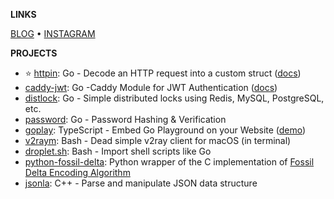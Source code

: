 **LINKS**

[BLOG](https://ggicci.me/about) • [INSTAGRAM](https://www.instagram.com/ggicci)

**PROJECTS**

- ⭐ [httpin](https://github.com/ggicci/httpin): Go - Decode an HTTP request into a custom struct ([docs](https://ggicci.github.io/httpin/))
- [caddy-jwt](https://github.com/ggicci/caddy-jwt): Go -Caddy Module for JWT Authentication ([docs](https://caddyserver.com/docs/modules/http.authentication.providers.jwt))
- [distlock](https://github.com/ggicci/distlock): Go - Simple distributed locks using Redis, MySQL, PostgreSQL, etc.
- [password](https://github.com/ggicci/password): Go - Password Hashing & Verification
- [goplay](https://github.com/ggicci/goplay): TypeScript - Embed Go Playground on your Website ([demo](https://ggicci.me/goplay))
- [v2raym](https://github.com/ggicci/v2raym): Bash - Dead simple v2ray client for macOS (in terminal)
- [droplet.sh](https://github.com/ggicci/droplet.sh): Bash - Import shell scripts like Go
- [python-fossil-delta](https://github.com/ggicci/python-fossil-delta): Python wrapper of the C implementation of [Fossil Delta Encoding Algorithm](https://fossil-scm.org/home/doc/trunk/www/delta_encoder_algorithm.wiki)
- [jsonla](https://github.com/ggicci/jsonla): C++ - Parse and manipulate JSON data structure
